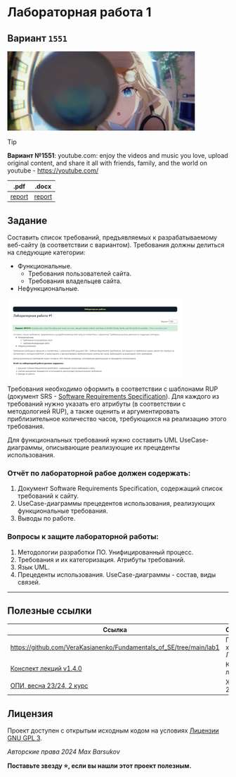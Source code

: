 # Лабораторная работа 1

## Вариант `1551`

<img alt="lupa" src="https://github.com/maxbarsukov/itmo/blob/master/.docs/lupa.gif" height="180">

> [!TIP]
> **Вариант №1551**: youtube.com: enjoy the videos and music you love, upload original content, and share it all with friends, family, and the world on youtube - https://youtube.com/


|.pdf|.docx|
|-|-|
| [report](./docs/report.pdf) | [report](./docs/report.docx) |

## Задание

Составить список требований, предъявляемых к разрабатываемому веб-сайту (в соответствии с вариантом). Требования должны делиться на следующие категории:

- Функциональные.
  - Требования пользователей сайта.
  - Требования владельцев сайта.
- Нефункциональные.

<img alt="lupa" src="./docs/task.png" height="180">

Требования необходимо оформить в соответствии с шаблонами RUP (документ SRS - [Software Requirements Specification](https://github.com/rick4470/IEEE-SRS-Tempate)). Для каждого из требований нужно указать его атрибуты (в соответствии с методологией RUP), а также оценить и аргументировать приблизительное количество часов, требующихся на реализацию этого требования.

Для функциональных требований нужно составить UML UseCase-диаграммы, описывающие реализующие их прецеденты использования.

### Отчёт по лабораторной рабое должен содержать:

1. Документ Software Requirements Specification, содержащий список требований к сайту.
2. UseCase-диаграммы прецедентов использования, реализующих функциональные требования.
3. Выводы по работе.

### Вопросы к защите лабораторной работы:

1. Методологии разработки ПО. Унифицированный процесс.
2. Требования и их категоризация. Атрибуты требований.
3. Язык UML.
4. Прецеденты использования. UseCase-диаграммы - состав, виды связей.

---

## Полезные ссылки

| Ссылка | Описание |
| --- | --- |
| https://github.com/VeraKasianenko/Fundamentals_of_SE/tree/main/lab1 | Пример хорошей ЛР1 |
| [Конспект лекций v1.4.0](https://se.ifmo.ru/documents/10180/671657/%D0%9B%D0%B5%D0%BA%D1%86%D0%B8%D0%B8+%D0%BF%D0%BE+%D0%9E%D0%9F%D0%98+v1.3.3.pdf/50ce1e06-00d9-4900-be9c-a3316a746d6d) | Конспект лекций |
| [ОПИ, весна 23/24, 2 курс](https://docs.google.com/spreadsheets/d/1G5DiqM7wJt3m5EmKG1V1vv9qNsdL3ztSSQO-QfhJ1WM/edit#gid=1166494430) | Журнал 2024 |

## Лицензия <a name="license"></a>

Проект доступен с открытым исходным кодом на условиях [Лицензии GNU GPL 3](https://opensource.org/license/gpl-3-0/).

*Авторские права 2024 Max Barsukov*

**Поставьте звезду :star:, если вы нашли этот проект полезным.**
